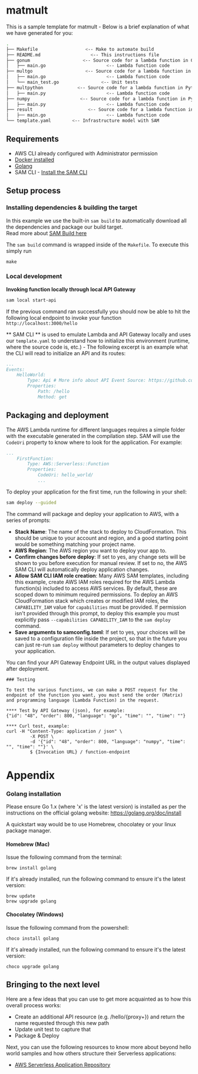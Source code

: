 # matmult

This is a sample template for matmult - Below is a brief explanation of what we have generated for you:

```bash
.
├── Makefile                  <-- Make to automate build
├── README.md                   <-- This instructions file
├── gonum                    <-- Source code for a lambda function in Go with GoNum for matrix multiplication
│   ├── main.go                       <-- Lambda function code
├── multgo                    <-- Source code for a lambda function in Go for matrix multiplication
│   ├── main.go                       <-- Lambda function code
│   └── main_test.go                <-- Unit tests
├── multpython             <-- Source code for a lambda function in Python for matrix multiplication
│   ├── main.py                       <-- Lambda function code
├── numpy                   <-- Source code for a lambda function in Python with NumPy for matrix multiplication
│   ├── main.py                       <-- Lambda function code
├── result                     <-- Source code for a lambda function in Go to retrieve result
│   ├── main.go                       <-- Lambda function code
└── template.yaml        <-- Infrastructure model with SAM
```

## Requirements

* AWS CLI already configured with Administrator permission
* [Docker installed](https://www.docker.com/community-edition)
* [Golang](https://golang.org)
* SAM CLI - [Install the SAM CLI](https://docs.aws.amazon.com/serverless-application-model/latest/developerguide/serverless-sam-cli-install.html)

## Setup process

### Installing dependencies & building the target 

In this example we use the built-in `sam build` to automatically download all the dependencies and package our build target.   
Read more about [SAM Build here](https://docs.aws.amazon.com/serverless-application-model/latest/developerguide/sam-cli-command-reference-sam-build.html) 

The `sam build` command is wrapped inside of the `Makefile`. To execute this simply run
 
```shell
make
```

### Local development

**Invoking function locally through local API Gateway**

```bash
sam local start-api
```

If the previous command ran successfully you should now be able to hit the following local endpoint to invoke your function `http://localhost:3000/hello`

** SAM CLI ** is used to emulate Lambda and API Gateway locally and uses our `template.yaml` to understand how to initialize this environment (runtime, where the source code is, etc.) - The following excerpt is an example what the CLI will read to initialize an API and its routes:

```yaml
...
Events:
    HelloWorld:
        Type: Api # More info about API Event Source: https://github.com/awslabs/serverless-application-model/blob/master/versions/2016-10-31.md#api
        Properties:
            Path: /hello
            Method: get
```

## Packaging and deployment

The AWS Lambda runtime for different languages requires a simple folder with the executable generated in the compilation step. SAM will use the `CodeUri` property to know where to look for the application. For example:

```yaml
...
    FirstFunction:
        Type: AWS::Serverless::Function
        Properties:
            CodeUri: hello_world/
            ...
```

To deploy your application for the first time, run the following in your shell:

```bash
sam deploy --guided
```

The command will package and deploy your application to AWS, with a series of prompts:

* **Stack Name**: The name of the stack to deploy to CloudFormation. This should be unique to your account and region, and a good starting point would be something matching your project name.
* **AWS Region**: The AWS region you want to deploy your app to.
* **Confirm changes before deploy**: If set to yes, any change sets will be shown to you before execution for manual review. If set to no, the AWS SAM CLI will automatically deploy application changes.
* **Allow SAM CLI IAM role creation**: Many AWS SAM templates, including this example, create AWS IAM roles required for the AWS Lambda function(s) included to access AWS services. By default, these are scoped down to minimum required permissions. To deploy an AWS CloudFormation stack which creates or modified IAM roles, the `CAPABILITY_IAM` value for `capabilities` must be provided. If permission isn't provided through this prompt, to deploy this example you must explicitly pass `--capabilities CAPABILITY_IAM` to the `sam deploy` command.
* **Save arguments to samconfig.toml**: If set to yes, your choices will be saved to a configuration file inside the project, so that in the future you can just re-run `sam deploy` without parameters to deploy changes to your application.

You can find your API Gateway Endpoint URL in the output values displayed after deployment.
```
### Testing

To test the various functions, we can make a POST request for the endpoint of the function you want, you must send the order (Matrix) and programming language (Lambda Function) in the request.

**** Test by API Gateway (json), for example:
{"id": "48", "order": 800, "language": "go", "time": "", "time": ""}

**** Curl test, example:
curl -H "Content-Type: application / json" \
         -X POST \
         -d '{"id": "48", "order": 800, "language": "numpy", "time": "", "time": ""}' \
         $ {Invocation URL} / function-endpoint
```
# Appendix

### Golang installation

Please ensure Go 1.x (where 'x' is the latest version) is installed as per the instructions on the official golang website: https://golang.org/doc/install

A quickstart way would be to use Homebrew, chocolatey or your linux package manager.

#### Homebrew (Mac)

Issue the following command from the terminal:

```shell
brew install golang
```

If it's already installed, run the following command to ensure it's the latest version:

```shell
brew update
brew upgrade golang
```

#### Chocolatey (Windows)

Issue the following command from the powershell:

```shell
choco install golang
```

If it's already installed, run the following command to ensure it's the latest version:

```shell
choco upgrade golang
```

## Bringing to the next level

Here are a few ideas that you can use to get more acquainted as to how this overall process works:

* Create an additional API resource (e.g. /hello/{proxy+}) and return the name requested through this new path
* Update unit test to capture that
* Package & Deploy

Next, you can use the following resources to know more about beyond hello world samples and how others structure their Serverless applications:

* [AWS Serverless Application Repository](https://aws.amazon.com/serverless/serverlessrepo/)
